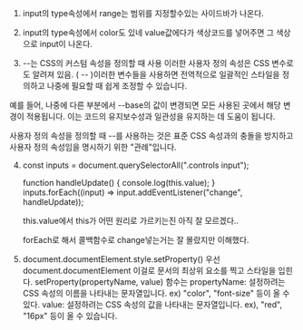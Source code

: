 1. input의 type속성에서 range는 범위를 지정할수있는 사이드바가 나온다.

2. input의 type속성에서 color도 있네 value값에다가 색상코드를 넣어주면 그 색상으로 input이 나온다.

3. --는 CSS의 커스텀 속성을 정의할 때 사용
   이러한 사용자 정의 속성은 CSS 변수로도 알려져 있음.
   ( -- )이러한 변수들을 사용하면 전역적으로 일괄적인 스타일을 정의하고 나중에 필요할 때 쉽게 조정할 수 있습니다.

예를 들어, 나중에 다른 부분에서 --base의 값이 변경되면 모든 사용된 곳에서 해당 변경이 적용됩니다. 이는 코드의 유지보수성과 일관성을 유지하는 데 도움이 됩니다.

사용자 정의 속성을 정의할 때 --를 사용하는 것은 표준 CSS 속성과의 충돌을 방지하고 사용자 정의 속성임을 명시하기 위한 "관례"입니다.

4. const inputs = document.querySelectorAll(".controls input");

   function handleUpdate() {
   console.log(this.value);
   }
   inputs.forEach((input) => input.addEventListener("change", handleUpdate));

   this.value에서 this가 어떤 원리로 가르키는진 아직 잘 모르겠다..

   forEach로 해서 콜백함수로 change넣는거는 잘 몰랐지만 이해했다.

5. document.documentElement.style.setProperty()
   우선 document.documentElement 이걸로 문서의 최상위 요소를 찍고 스타일을 입힌다.
   setProperty(propertyName, value) 함수는 propertyName: 설정하려는 CSS 속성의 이름을 나타내는 문자열입니다.
   ex) "color", "font-size" 등이 올 수 있다.
   value: 설정하려는 CSS 속성의 값을 나타내는 문자열입니다.
   ex), "red", "16px" 등이 올 수 있습니다.
